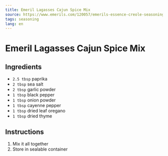 ```yaml
---
title: Emeril Lagasses Cajun Spice Mix
source: https://www.emerils.com/120057/emerils-essence-creole-seasoning
tags: seasoning
lang: en
---
```


# Emeril Lagasses Cajun Spice Mix

## Ingredients

- `2.5 tbsp` paprika
- `2 tbsp` sea salt
- `2 tbsp` garlic powder
- `1 tbsp` black pepper
- `1 tbsp` onion powder
- `1 tbsp` cayenne pepper
- `1 tbsp` dried leaf oregano
- `1 tbsp` dried thyme

## Instructions

1. Mix it all together
1. Store in sealable container

